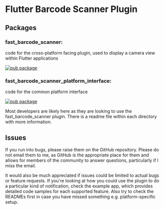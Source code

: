 # Flutter Barcode Scanner Plugin

## Packages

### fast_barcode_scanner:
code for the cross-platform facing plugin, used to display a camera view within Flutter applications

[![pub package](https://img.shields.io/pub/v/fast_barcode_scanner.svg)](https://pub.dartlang.org/packages/fast_barcode_scanner)

### fast_barcode_scanner_platform_interface:
code for the common platform interface

[![pub package](https://img.shields.io/pub/v/fast_barcode_scanner_platform_interface.svg)](https://pub.dartlang.org/packages/fast_barcode_scanner_platform_interface)

Most developers are likely here as they are looking to use the fast_barcode_scanner plugin. There is a readme file within each directory with more information.


## Issues

If you run into bugs, please raise them on the GitHub repository.
Please do not email them to me, as GitHub is the appropriate place for them and allows for members of the community to answer questions, particularly if I miss the email.

It would also be much appreciated if issues could be limited to actual bugs or feature requests.
If you're looking at how you could use the plugin to do a particular kind of notification, check the example app, which provides detailed code samples for each supported feature.
Also try to check the READMEs first in case you have missed something e.g. platform-specific setup.



